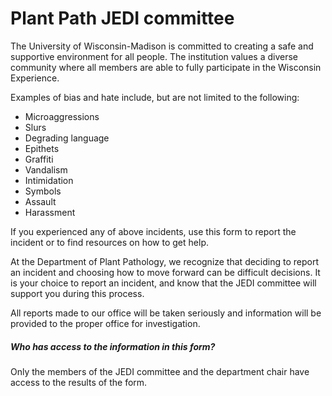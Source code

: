 # Plant Path JEDI committee

The University of Wisconsin-Madison is committed to creating a safe and supportive environment for all people. The institution values a diverse community where all members are able to fully participate in the Wisconsin Experience.

Examples of bias and hate include, but are not limited to the following:

- Microaggressions
- Slurs
- Degrading language
- Epithets
- Graffiti
- Vandalism
- Intimidation
- Symbols
- Assault
- Harassment


If you experienced any of above incidents, use this form to report the incident or to find resources on how to get help.

At the Department of Plant Pathology, we recognize that deciding to report an incident and choosing how to move forward can be difficult decisions. It is your choice to report an incident, and know that the JEDI committee will support you during this process.

All reports made to our office will be taken seriously and information will be provided to the proper office for investigation.


##### Who has access to the information in this form?
Only the members of the JEDI committee and the department chair have access to the results of the form.